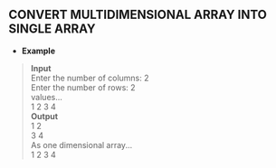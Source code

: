 ## CONVERT MULTIDIMENSIONAL ARRAY INTO SINGLE ARRAY   

* **Example**  

> **Input**  
> Enter the number of columns: 2  
> Enter the number of rows: 2   
> values...   
  1 2 3 4   
> **Output**   
> 1  2  
  3  4  
> As one dimensional array...    
  1 2 3 4   
